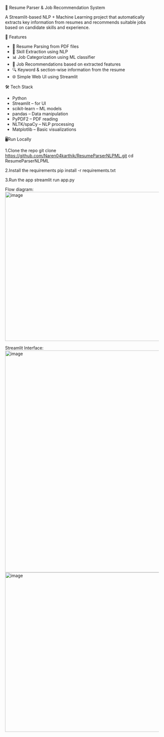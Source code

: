 🧠 Resume Parser & Job Recommendation System

A Streamlit-based NLP + Machine Learning project that automatically extracts key information from resumes and recommends suitable jobs based on candidate skills and experience.


📌 Features

- 📄 Resume Parsing from PDF files
- 🧠 Skill Extraction using NLP
- 📊 Job Categorization using ML classifier
- 🎯 Job Recommendations based on extracted features
- 🔍 Keyword & section-wise information from the resume
- 🌐 Simple Web UI using Streamlit



🛠️ Tech Stack

- Python
- Streamlit – for UI
- scikit-learn – ML models
- pandas – Data manipulation
- PyPDF2 – PDF reading
- NLTK/spaCy – NLP processing
- Matplotlib – Basic visualizations

🖥️Run Locally

1.Clone the repo
git clone https://github.com/Naren04karthik/ResumeParserNLPML.git
cd ResumeParserNLPML

2.Install the requirements 
pip install -r requirements.txt

3.Run the app
streamlit run app.py


Flow diagram:
<img width="713" height="487" alt="image" src="https://github.com/user-attachments/assets/17323231-059d-4ce8-a5fe-d59b66ffa47c" />


Streamlit Interface:
<img width="682" height="725" alt="image" src="https://github.com/user-attachments/assets/b97a42b7-939f-4b43-98bf-8445b85b9fa0" />
<img width="731" height="521" alt="image" src="https://github.com/user-attachments/assets/5e30167c-58ec-4b92-873e-a97226d65233" />

